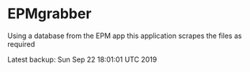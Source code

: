 # EPMgrabber
Using a database from the EPM app this application scrapes the files as required


Latest backup: Sun Sep 22 18:01:01 UTC 2019
